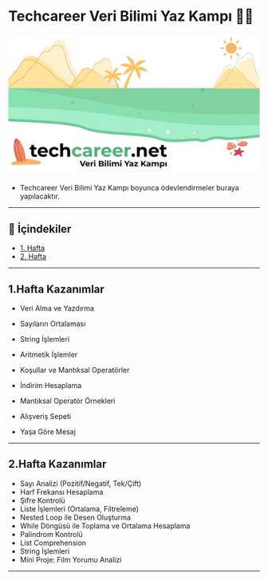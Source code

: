 # Techcareer Veri Bilimi Yaz Kampı 🚀✨

![Proje Görseli](https://github.com/berranuralinca/berranuralinca/raw/main/assets/Camp.jpg)

- Techcareer Veri Bilimi Yaz Kampı boyunca ödevlendirmeler buraya yapılacaktır.

---

## 📌 İçindekiler
- [1. Hafta](./Techcareer-Veri-Bilimi-Yaz-Kamp-/1.Hafta/)
- [2. Hafta](./Techcareer-Veri-Bilimi-Yaz-Kamp-/2.Hafta/)

---

## 1.Hafta Kazanımlar

- Veri Alma ve Yazdırma

- Sayıların Ortalaması

- String İşlemleri

- Aritmetik İşlemler

- Koşullar ve Mantıksal Operatörler

- İndirim Hesaplama

- Mantıksal Operatör Örnekleri

- Alışveriş Sepeti

- Yaşa Göre Mesaj

---

## 2.Hafta Kazanımlar

- Sayı Analizi (Pozitif/Negatif, Tek/Çift)
- Harf Frekansı Hesaplama 
- Şifre Kontrolü 
- Liste İşlemleri (Ortalama, Filtreleme)
- Nested Loop ile Desen Oluşturma
- While Döngüsü ile Toplama ve Ortalama Hesaplama
- Palindrom Kontrolü 
- List Comprehension 
- String İşlemleri 
- Mini Proje: Film Yorumu Analizi 

---

